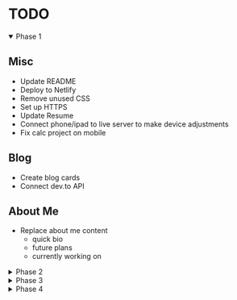 # TODO

<details open>

  <summary>Phase 1</summary>

## Misc

- Update README
- Deploy to Netlify
- Remove unused CSS
- Set up HTTPS
- Update Resume
- Connect phone/ipad to live server to make device adjustments
- Fix calc project on mobile

## Blog

- Create blog cards
- Connect dev.to API

## About Me

- Replace about me content
  - quick bio
  - future plans
  - currently working on

</details>

<details>

  <summary>Phase 2</summary>

## Nav

- add a light mode toggle

## Projects

- Add more details about each project
  - add text on hover similar to [this](https://mattfarley.ca/)
    - link for source and link for app
  - add accordion on mobile

</details>

<details>

  <summary>Phase 3</summary>

- Migrate to React
- Add testing

</details>

<details>

  <summary>Phase 4</summary>

- Add Gatsby

 </details>
